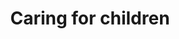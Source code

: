 ---
banner:
  content: 'You can set this component to ''display: true'' to show a banner at the
    top of the page.'
  display: false
  heading: This is a place to place urgent information
layout: category
name: caring-for-children
owner: CDC
questions:
- are-children-at-risk
- what-is-multisystem-inflammatory-syndrome-in-children
- additional-steps-child-special-healthcare-need
- how-should-parents-talk-to-children-about-covid19
- how-can-i-manage-anxiety-stress
- should-children-wear-face-masks
- considerations-for-returning-child-to-school
- preparations-for-sending-child-back-to-school
- should-schools-test-students-for-covid-19
- remote-learning-childrens-privacy
- what-should-breastfeeding-mothers-do
- is-there-guidance-on-food-planning
- while-school-is-out-can-my-child-hang-with-friend
- limit-time-older-adults
redirect_from:
- /parents-and-children/
- /k12-childcare/planning-and-preparedness/
- /k12-childcare/recent-travel/
- /k12-childcare/school-dismissals/
- /k12-childcare/how-should-my-school-prepare-no-transmission/
- /k12-childcare/school-attended-before-diagnosed/
- /k12-childcare/school-prepare-minimal-moderate/
- /k12-childcare/should-my-school-screen-students-for-cases-of-covid-19/
- /k12-childcare/substantial-community-transmission/
- /k12-childcare/what-can-staff-and-students-do/
- /k12-childcare/what-resources-does-cdc-have-available-to-share-with-staff-students-and-parents/
- /k12-childcare/what-should-i-consider-as-i-plan/
- /k12-childcare/what-should-i-do-if-my-school-experiences-increased-rates-of-absenteeism/
- /k12-childcare/what-should-i-include-emergency-operations/
- /k12-childcare/what-steps-should-my-school-take-if-a-student-or-staff-member-shows-symptoms-of-covid-19/
- /k12-childcare/school-recently-traveled-to-an-area-with-covid-19/
- /k12-childcare/if-schools-are-dismissed-students-keep-learning/
- /k12-childcare/school-dismissal-what-else-should-i-consider/
- /k12-childcare/what-should-my-school-consider-re-opening/
- /k12-childcare/when-should-i-dismiss/
- /k12-childcare/
- /parents-and-children/how-can-i-protect-my-child-from-covid-19/
- /how-can-i-protect-my-child-from-covid-19/
- /parents-and-children/are-symptoms-of-covid-19-different-in-children/
- /are-symptoms-of-covid-19-different-in-children/
- /parents-and-children/while-school-is-out-how-can-i-keep-my-family-healthy/
- /parents-and-children/how-can-i-keep-my-children-healthy/
- /parents-and-children/what-is-the-risk-of-my-child-becoming-sick/
- /how-can-i-keep-my-children-healthy/
- /parents-and-children/what-to-do-if-child-has-difficulty-adjusting/
- /what-to-do-if-child-has-difficulty-adjusting/
- /parents-and-children/what-if-child-or-someone-in-home-is-sick/
- /what-if-child-or-someone-in-home-is-sick/
- /parents-and-children/what-if-child-needs-to-go-to-hospital/
- /what-if-child-needs-to-go-to-hospital/
title: Caring for children
---